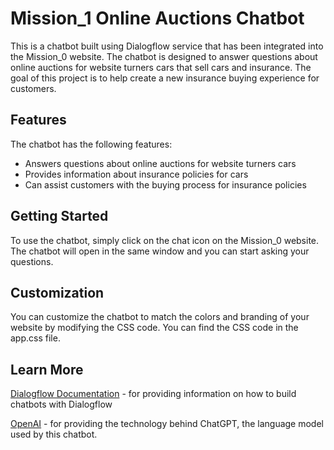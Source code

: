 # Mission_1 Online Auctions Chatbot

This is a chatbot built using Dialogflow service that has been integrated into the Mission_0 website. The chatbot is designed to answer questions about online auctions for website turners cars that sell cars and insurance. The goal of this project is to help create a new insurance buying experience for customers.

## Features

The chatbot has the following features:

* Answers questions about online auctions for website turners cars
* Provides information about insurance policies for cars
* Can assist customers with the buying process for insurance policies

## Getting Started

To use the chatbot, simply click on the chat icon on the Mission_0 website. The chatbot will open in the same window and you can start asking your questions.

## Customization

You can customize the chatbot to match the colors and branding of your website by modifying the CSS code. You can find the CSS code in the app.css file.


## Learn More

[Dialogflow Documentation](https://cloud.google.com/dialogflow/docs) - for providing information on how to build chatbots with Dialogflow

[OpenAI](https://openai.com/) - for providing the technology behind ChatGPT, the language model used by this chatbot.


